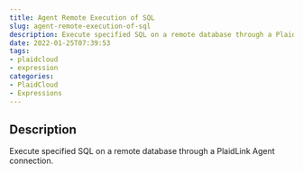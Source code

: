 ```yaml
---
title: Agent Remote Execution of SQL
slug: agent-remote-execution-of-sql
description: Execute specified SQL on a remote database through a PlaidLink Agent connection.
date: 2022-01-25T07:39:53
tags:
- plaidcloud
- expression
categories:
- PlaidCloud
- Expressions
---
```



## Description


Execute specified SQL on a remote database through a PlaidLink Agent connection.
